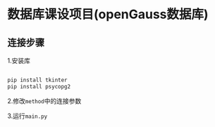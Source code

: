 # 数据库课设项目(openGauss数据库)
## 连接步骤
1.安装库

```python

pip install tkinter
pip install psycopg2
```

2.修改`method`中的连接参数

3.运行`main.py`
